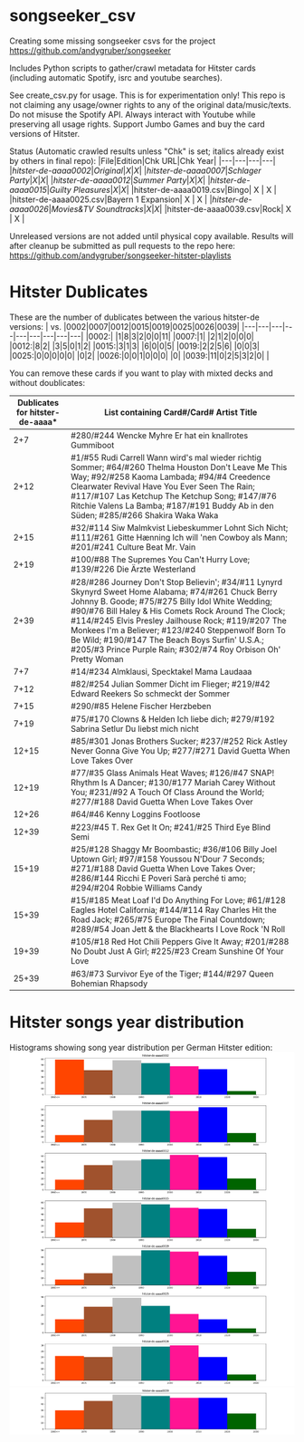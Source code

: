 # songseeker_csv
Creating some missing songseeker csvs for the project https://github.com/andygruber/songseeker

Includes Python scripts to gather/crawl metadata for Hitster cards (including automatic Spotify, isrc and youtube searches).

See create_csv.py for usage. This is for experimentation only! This repo is not claiming any usage/owner rights to any of the original data/music/texts.
Do not misuse the Spotify API. Always interact with Youtube while preserving all usage rights. 
Support Jumbo Games and buy the card versions of Hitster.

Status (Automatic crawled results unless "Chk" is set; italics already exist by others in final repo):
|File|Edition|Chk URL|Chk Year|
|---|---|---|---|
|_hitster-de-aaaa0002_|_Original_|_X_|_X_|
|_hitster-de-aaaa0007_|_Schlager Party_|_X_|_X_|
|_hitster-de-aaaa0012_|_Summer Party_|_X_|_X_|
|_hitster-de-aaaa0015_|_Guilty Pleasures_|_X_|_X_|
|hitster-de-aaaa0019.csv|Bingo| X | X |
|hitster-de-aaaa0025.csv|Bayern 1 Expansion| X | X |
|_hitster-de-aaaa0026_|_Movies&TV Soundtracks_|_X_|_X_|
|hitster-de-aaaa0039.csv|Rock| X | X |

Unreleased versions are not added until physical copy available.
Results will after cleanup be submitted as pull requests to the repo here:
https://github.com/andygruber/songseeker-hitster-playlists

# Hitster Dublicates

These are the number of dublicates between the various hitster-de versions:
| vs. |0002|0007|0012|0015|0019|0025|0026|0039|
|---|---|---|---|---|---|---|---|---|
|0002:| |1|8|3|2|0|0|11|
|0007:|1| |2|1|2|0|0|0|
|0012:|8|2| |3|5|0|1|2|
|0015:|3|1|3| |6|0|0|5|
|0019:|2|2|5|6| |0|0|3|
|0025:|0|0|0|0|0| |0|2|
|0026:|0|0|1|0|0|0| |0|
|0039:|11|0|2|5|3|2|0| |

You can remove these cards if you want to play with mixted decks and without doublicates:

|Dublicates for hitster-de-aaaa*| List containing Card#/Card# Artist Title |
|---|---|
|2+7|#280/#244 Wencke Myhre Er hat ein knallrotes Gummiboot|
|2+12|#1/#55 Rudi Carrell Wann wird's mal wieder richtig Sommer; #64/#260 Thelma Houston Don't Leave Me This Way; #92/#258 Kaoma Lambada; #94/#4 Creedence Clearwater Revival Have You Ever Seen The Rain; #117/#107 Las Ketchup The Ketchup Song; #147/#76 Ritchie Valens La Bamba; #187/#191 Buddy Ab in den Süden; #285/#266 Shakira Waka Waka|
|2+15|#32/#114 Siw Malmkvist Liebeskummer Lohnt Sich Nicht; #111/#261 Gitte Hænning Ich will 'nen Cowboy als Mann; #201/#241 Culture Beat Mr. Vain|
|2+19|#100/#88 The Supremes You Can't Hurry Love; #139/#226 Die Ärzte Westerland|
|2+39|#28/#286 Journey Don't Stop Believin'; #34/#11 Lynyrd Skynyrd Sweet Home Alabama; #74/#261 Chuck Berry Johnny B. Goode; #75/#275 Billy Idol White Wedding; #90/#76 Bill Haley & His Comets Rock Around The Clock; #114/#245 Elvis Presley Jailhouse Rock; #119/#207 The Monkees I'm a Believer; #123/#240 Steppenwolf Born To Be Wild; #190/#147 The Beach Boys Surfin' U.S.A.; #205/#3 Prince Purple Rain; #302/#74 Roy Orbison Oh' Pretty Woman|
|7+7|#14/#234 Almklausi, Specktakel Mama Laudaaa|
|7+12|#82/#254 Julian Sommer Dicht im Flieger; #219/#42 Edward Reekers So schmeckt der Sommer|
|7+15|#290/#85 Helene Fischer Herzbeben|
|7+19|#75/#170 Clowns & Helden Ich liebe dich; #279/#192 Sabrina Setlur Du liebst mich nicht|
|12+15|#85/#301 Jonas Brothers Sucker; #237/#252 Rick Astley Never Gonna Give You Up; #277/#271 David Guetta When Love Takes Over|
|12+19|#77/#35 Glass Animals Heat Waves; #126/#47 SNAP! Rhythm Is A Dancer; #130/#177 Mariah Carey Without You; #231/#92 A Touch Of Class Around the World; #277/#188 David Guetta When Love Takes Over|
|12+26|#64/#46 Kenny Loggins Footloose|
|12+39|#223/#45 T. Rex Get It On; #241/#25 Third Eye Blind Semi|
|15+19|#25/#128 Shaggy Mr Boombastic; #36/#106 Billy Joel Uptown Girl; #97/#158 Youssou N'Dour 7 Seconds; #271/#188 David Guetta When Love Takes Over; #286/#144 Ricchi E Poveri Sarà perché ti amo; #294/#204 Robbie Williams Candy|
|15+39|#15/#185 Meat Loaf I'd Do Anything For Love; #61/#128 Eagles Hotel California; #144/#114 Ray Charles Hit the Road Jack; #265/#75 Europe The Final Countdown; #289/#54 Joan Jett & the Blackhearts I Love Rock 'N Roll|
|19+39|#105/#18 Red Hot Chili Peppers Give It Away; #201/#288 No Doubt Just A Girl; #225/#23 Cream Sunshine Of Your Love|
|25+39|#63/#73 Survivor Eye of the Tiger; #144/#297 Queen Bohemian Rhapsody|

# Hitster songs year distribution
Histograms showing song year distribution per German Hitster edition:
![Histogram distribution of decades covered by song cards per Hitster edition](/hitster-de-hist.png)
![Histogram distribution of decades covered by song cards for Hitster Rock edition](/hitster-de-aaaa0039_hist.png)
